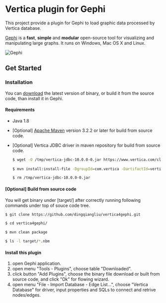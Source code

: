 # Vertica plugin for Gephi

This project provide a plugin for Gephi to load graphic data processed by Vertica database.

[Gephi](http://gephi.org) is a **fast**, **simple** and **modular** open-source tool for visualizing and manipulating large graphs. It runs on Windows, Mac OS X and Linux.

![Gephi](https://camo.githubusercontent.com/a1d3d2f7353786ffa3ff23ff92ac60d0eee28b2c20cc46cd4a9670a172988afb/687474703a2f2f67657068692e6769746875622e696f2f6373732f696d616765732f696c6c757374726174696f6e732f686f6d655f73637265656e73686f742e6a7067)


## Get Started

### Installation

  You can [download](../../releases) the latest version of binary, or build it from the source code, than install it in Gephi.

#### Requirements

- Java 1.8

- [Optional] [Apache Maven](http://maven.apache.org/) version 3.2.2 or later for build from source code.

- [Optional] Vertica JDBC driver in maven repository for build from source code.

  ``` BASH
  $ wget -O /tmp/vertica-jdbc-10.0.0-0.jar https://www.vertica.com/client_drivers/10.0.x/10.0.0-0/vertica-jdbc-10.0.0-0.jar
   
  $ mvn install:install-file -DgroupId=com.vertica -DartifactId=vertica-jdbc -Dversion=10.0.0-0 -Dpackaging=jar -DgeneratePom=true -Dfile=/tmp/vertica-jdbc-10.0.0-0.jar
  
  $ rm /tmp/vertica-jdbc-10.0.0-0.jar
  ```

#### [Optional] Build from source code

You will get binary under [target/] after correctly running following commands under top of souce code tree.

``` BASH
$ git clone https://github.com/dingqiangliu/vertica4gephi.git

$ cd vertica4gephi/

$ mvn clean package

$ ls -l target/*.nbm
```

#### Install this plugin

1. open Gephi application.
2. open menu "Tools - Plugins",  choose table "Downloaded".
3. click button "Add Plugins", choose the binary file download or built from source code, and click "Ok" for flowing wizard.
4. open menu "File - Import Database - Edge List...",  choose "Vertica Database" for driver, input properties and SQLs to connect and retrive nodes/edges. 

